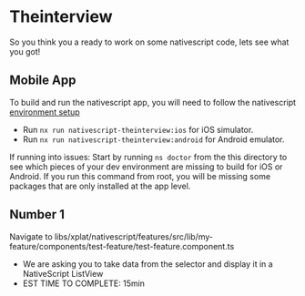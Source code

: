 # Theinterview

So you think you a ready to work on some nativescript code, lets see what you got!

## Mobile App

To build and run the nativescript app, you will need to follow the nativescript [environment setup](https://docs.nativescript.org/environment-setup.html)

- Run `nx run nativescript-theinterview:ios` for iOS simulator.
- Run `nx run nativescript-theinterview:android` for Android emulator.

If running into issues:
Start by running `ns doctor` from the this directory to see which pieces of your dev environment are missing to build for iOS or Android. If you run this command from root, you will be missing some packages that are only installed at the app level.

## Number 1

Navigate to libs/xplat/nativescript/features/src/lib/my-feature/components/test-feature/test-feature.component.ts

- We are asking you to take data from the selector and display it in a NativeScript ListView
- EST TIME TO COMPLETE: 15min

